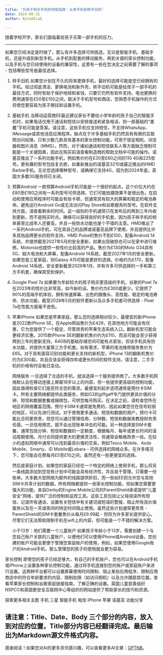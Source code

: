 ```yaml
---
title: '为孩子购买手机的终极指南：从老手机到转手旧机'
date: 2024-08-31
author: ByteAILab

---
```


随着学校开学，家长们面临着给孩子买第一部手机的压力。

---
如果您已经决定是时候了，那么有许多选择可供挑选，无论是智能手机、基础手机，还是升级到新型手机。从手机到配套的移动服务，再到关键的家长控制功能，以及手机与您已经使用的设备的兼容性，这里有一些在您决定之前需要了解的事项 - 包括哪些型号是最佳选择。

1. 转手旧机
    如果您计划在不久的将来更换手机，最好的选择可能是您已经拥有的手机。经过彻底清洁、更换电池和新外壳，转手旧机可能是给孩子一部手机的最佳方式，同时有助于保护地球和省钱，只要它仍然有软件支持。电池更换的费用通常在£50至£150之间，取决于手机型号和商店，您熟悉手机操作的方式将使您更容易为孩子擦拭和设置手机。

2. 基础手机
   当移动运营商EE最近建议家长不要给小学年龄的孩子自己的智能手机时，如果电话仅用于通话和短信以安排接送和紧急电话，则一部基础的“愚蠢”手机可能是答案。请注意，这些手机仅支持短信，不支持WhatsApp、iMessage或其他消息应用程序。缺点在于许多基础手机仍然具有有限的互联网访问权限，只有少数几款具有基本的家长控制功能，可用于锁定相机、浏览器和图片消息（MMS）。然而，对于诸如通话和短信联系人等方面缺乏限制可能是一个关键因素，因此在购买前请查看制造商的帮助文档中可能的操作。诺基亚推出了一系列功能手机，例如售价约在£30至£60之间的110 4G和225型号。更有趣的型号包括复古款，如重新推出的诺基亚3210或最近推出的HMD Barbie手机。无论您选择哪种型号，请确保它支持4G，因为到2024年底，英国大多数3G服务将已关闭。

3. 预算Android
    一款预算Android手机可能是一个很好的起点。这个价位大约在£80至£180之间有一系列型号可供选择。它们可能拍摄效果不是很出色，在启动和使用应用程序时可能会有些卡顿，但通常具有较大的屏幕和稳定的电池寿命。避免运行Android Go或无法访问Play Store和谷歌服务的型号。在软件支持方面，请查看剩余的时间。这一级别的手机通常只在发布后的两到三年内收到更新，而不是购买时点。确保可以获得良好的手机套，因为孩子摔手机的频率甚至比成年人还要高，并且一些防水功能也是个不错的主意。HMD推出了一系列Android手机，可在其自己的品牌或诺基亚品牌下使用，并且提供比许多其他品牌更长的软件支持。HMD Pulse的售价不到£100，配备Android 14系统，并提供截至2027年5月的安全更新，如果出现破损也可以在家中进行维修。Motorola也提供一些性价比较高的产品。售价为£130的Moto G34具有5G、超大电池和大屏幕，配备Android 14系统，截至2027年1月的安全更新。如果您是三星家庭，则Galaxy A15可能是更好的选择。价格约为£170，配备Android 14系统，安全更新截至2029年1月，并有许多可供选择的一手和第三方手机套，确保其受到保护。

4. Google Pixel 7a
    如果要为年龄较大的孩子购买更高级的手机，谷歌的Pixel 7a在2023年的性价比非常高，如今新的话，售价约为£300或更少。它提供了90%的高端手机体验，拥有快速屏幕、出色的摄像头、高性能、稳定的电池寿命、防水功能，截至2028年5月的软件更新以及众多手机套可供选择 - Pixel 7a在性能方面毫不逊色。

5. 苹果iPhone
    如果您是苹果家庭，那么您的选择相对较少。最便宜的新iPhone是2022款iPhone SE，在Apple网站售价为£429，在其他地方可能会有优惠，它为您提供了一个稳定、尽管昂贵的苹果生态系统入口。翻新机型可能会更经济实惠。2015款iPhone SE的翻新机售价约为£110，而且可能会至少获得两到三年的更新支持。64GB的基础存储空间可能有点紧张，但该手机具有防水功能，并提供大量第三方手机套。如有需求，苹果的电池维修服务售价为£65。对于具有面容识别功能和更长支持的新机型，iPhone 13的翻新机售价约为£300起，并且应该会获得四年或更长时间的软件支持。请注意，二手手机的价格有时会每日变动。

    网络服务
    一旦选择了合适的手机，就该选择一个服务提供商了。大多数手机网络默认会在移动连接上屏蔽18岁以上的内容，但一些提供更高级的控制功能，因此值得检查它们是否符合您的需求。最便宜的起步选项通常是预付卡SIM卡。所有主要网络都提供此类服务，例如O2的giffgaff专门提供更具价值的分钟、短信和数据套餐或捆绑包，可供您每月购买。在决定之前，请检查您所在地区的网络覆盖范围。预付卡SIM卡通常是免费的，因此如果您住在信号较弱的地区，可以先进行测试。对于使用更多通话、短信和数据的用户，预付卡可能比合同更昂贵，但您可以通过管理信用、分钟数、短信和数据来教授财务责任感。一旦信用用完，就不会出现账单冲击的可能。另一种选择是SIM卡套餐，通常包括分钟、短信和数据的一定额度，根据每月、每年或更长时间的滚动周期使用。月付合同提供更大的更换灵活性，但通常会略微昂贵一些。在较小的虚拟网络中通常可以找到最具价值的交易，例如Tesco Mobile、Asda Mobile、Smarty、iD Mobile或Lebara - 可供选择的网络众多。在许多情况下，您可能会花费每月£5至£10之间，虽然还有一些更便宜的选择。
    
    然后是家庭计划。如果您的家庭已经在一个特定的网络上使用手机，那么将另一条线路添加到您现有计划中可能会具有经济性，并且易于管理，只需要一份账单。大多数大型网络为额外的线路提供折扣，而一些如EE则允许您与其他SIM卡共享计划的数据。所有网络都提供一些家长控制功能，但如果您需要更强大的功能，来自Derby的Engine Mobile公司的ParentShield承诺提供“儿童安全”网络，提供广泛的控制和监控工具。这些工具包括让父母阅读所有短信、记录所有通话、设置有关短信中有关键词或短语的警报、阻止所有高价值服务以及在一天或夜间的特定时间阻止使用。虽然这些计划通常更昂贵 - ParentShield的SIM卡套餐售价从每月£9.99起 - 但将为许多家长提供安心。尽管它们无法帮助限制手机在wifi上的内容，但可能是一个不错的解决方案。

    小于13岁：他们需要一个儿童账户
如果孩子年龄小于13岁，需要创建一个与您自己账户关联的儿童账户，以便他们可以使用iPhone或Android设备。您创建的账户可能会更便于管理您家庭账户的使用，例如，如果您使用Google账户的Android手机，那么管理您的孩子的使用就会更为容易。 
    
家长控制
即使您的孩子已经足够大，有自己的手机账户，您也可以在Android手机或iPhone上设置各种家长控制功能，通过将手机连接到您的账户或家庭账户来进行设置。这两种平台都可以设置屏幕使用时间限制、阻止某些应用程序、限制应用商店中的符合年龄要求的内容、限制权限（如访问相机）以及允许跟踪其位置。查看苹果家长控制和谷歌家庭链接指南，了解正确的设置。英国儿童慈善组织NSPCC和英国更安全互联网中心等组织的网站提供了帮助家长的技巧和资源。

探索更多相关主题
手机
三星
智能手机
电信
iPhone
苹果
诺基亚
功能分享

请注意：Title、Date、Body 三个部分的内容，放入到对应的位置，Title部分内容已经翻译完成。最后输出为Markdown源文件格式内容。
---
感谢阅读！如果您对AI的更多资讯感兴趣，可以查看更多AI文章：[GPTNB](https://gptnb.com)。